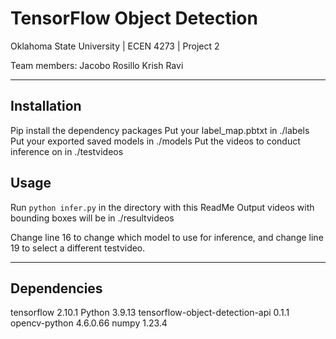 # TensorFlow Object Detection
Oklahoma State University | ECEN 4273 | Project 2

Team members:
		Jacobo Rosillo
		Krish Ravi

---
		
## Installation
Pip install the dependency packages
Put your label_map.pbtxt in ./labels
Put your exported saved models in ./models
Put the videos to conduct inference on in ./testvideos

## Usage 
Run ``` python infer.py ``` in the directory with this ReadMe
Output videos with bounding boxes will be in ./resultvideos 

Change line 16 to change which model to use for inference, and change line 19 to select a different testvideo.

---

## Dependencies
tensorflow 2.10.1
Python 3.9.13
tensorflow-object-detection-api 0.1.1
opencv-python 4.6.0.66
numpy 1.23.4